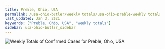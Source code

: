 ```yaml
---
title: Preble, Ohio, USA
permalink: /usa-ohio-butler/weekly_totals/usa-ohio-preble-weekly_totals.html
last_updated: Jan 3, 2021
keywords: ["Preble, Ohio, USA", "weekly totals"]
sidebar: usa-ohio-butler_sidebar
---
```


![Weekly Totals of Confirmed Cases for Preble, Ohio, USA](/covid_tracker/images/graphs/usa-ohio-preble-weekly_totals_graph.png)
